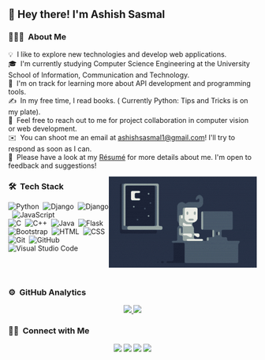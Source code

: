 <h2>👋 Hey there! I'm Ashish Sasmal</h2>

<!-- ## 👋 &nbsp;Hey there! I'm Ashish Sasmal -->

### 👨🏻‍💻 &nbsp;About Me

💡 &nbsp;I like to explore new technologies and develop web applications.\
🎓 &nbsp;I'm currently studying Computer Science Engineering at the University School of Information, Communication and Technology.\
🌱 &nbsp;I'm on track for learning more about API development and programming tools.\
✍️ &nbsp;In my free time, I read books. ( Currently Python: Tips and Tricks is on my plate).\
💬 &nbsp;Feel free to reach out to me for project collaboration in computer vision or web development.\
✉️ &nbsp;You can shoot me an email at ashishsasmal1@gmail.com! I'll try to respond as soon as I can.\
📄 &nbsp;Please have a look at my [Résumé](https://drive.google.com/file/d/1JsG7g_91cXjblTGQ_TwG1ASbVuwojznU/view?usp=sharing) for more details about me. I'm open to feedback and suggestions!

<img alt="Night Coding"  src="https://github.com/ashish1sasmal/ashish1sasmal/blob/main/Night-Coding.gif" align="right"/>

### 🛠 &nbsp;Tech Stack

![Python](https://img.shields.io/badge/-Python-05122A?style=flat&logo=python)&nbsp;
![Django](https://img.shields.io/badge/-Django-05122A?style=flat&logo=django&logoColor=092E20)&nbsp;
![Django](https://img.shields.io/badge/-Opencv-05122A?style=flat&logo=django&logoColor=092E20)&nbsp;
![JavaScript](https://img.shields.io/badge/-JavaScript-05122A?style=flat&logo=javascript)&nbsp;<br>
![C](https://img.shields.io/badge/-C-05122A?style=flat&logo=C&logoColor=A8B9CC)&nbsp;
![C++](https://img.shields.io/badge/-C++-05122A?style=flat&logo=C%2B%2B&logoColor=00599C)&nbsp;
![Java](https://img.shields.io/badge/-Java-05122A?style=flat&logo=Java&logoColor=FFA518)&nbsp;
![Flask](https://img.shields.io/badge/-Flask-05122A?style=flat&logo=flask)&nbsp;<br>
![Bootstrap](https://img.shields.io/badge/-Bootstrap-05122A?style=flat&logo=bootstrap&logoColor=563D7C)&nbsp;
![HTML](https://img.shields.io/badge/-HTML-05122A?style=flat&logo=HTML5)&nbsp;
![CSS](https://img.shields.io/badge/-CSS-05122A?style=flat&logo=CSS3&logoColor=1572B6)&nbsp;
![Git](https://img.shields.io/badge/-Git-05122A?style=flat&logo=git)&nbsp;
![GitHub](https://img.shields.io/badge/-GitHub-05122A?style=flat&logo=github)&nbsp;
![Visual Studio Code](https://img.shields.io/badge/-Visual%20Studio%20Code-05122A?style=flat&logo=visual-studio-code&logoColor=007ACC)&nbsp;

<br><br>
### ⚙️ &nbsp;GitHub Analytics

<p align="center">
<a href="https://github.com/ashish1sasmal">
  <img height="180em" src="https://github-readme-stats-eight-theta.vercel.app/api?username=ashish1sasmal&layout=compact&show_icons=true&theme=algolia&include_all_commits=true&count_private=true"/>
  <img height="180em" src="https://github-readme-stats-eight-theta.vercel.app/api/top-langs/?username=ashish1sasmal&layout=compact&langs_count=8&theme=algolia"/>
</a>
</p>

### 🤝🏻 &nbsp;Connect with Me

<p align="center">
<a href="https://www.linkedin.com/in/ashish-sasmal"><img src="https://img.shields.io/badge/-Ashish%20Sasmal-0077B5?style=flat&logo=Linkedin&logoColor=white"/></a>
<a href="mailto:ashishsasmal1@gmail.com"><img src="https://img.shields.io/badge/-ashishsasmal1@gmail.com-D14836?style=flat&logo=Gmail&logoColor=white"/></a>
<a href="https://www.facebook.com/ashish.sasmal.37"><img src="https://img.shields.io/badge/-@ashish.sasmal.37-1877F2?style=flat&logo=Facebook&logoColor=white"/></a>
<a href="https://twitter.com/AshishSasmal1"><img src="https://img.shields.io/badge/-@AshishSasmal1-1877F2?style=flat&logo=Twitter&logoColor=white"/></a>
</p>
